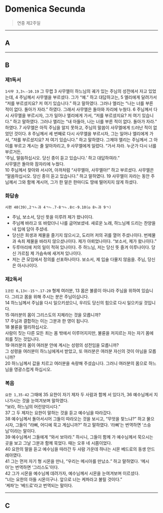 # Domenica Secunda
> 연중 제2주일


----
## A


----
## B

### 제1독서
`1사무 3,3ㄴ-10.19` 그 무렵 3 사무엘이 하느님의 궤가 있는 주님의 성전에서 자고 있었는데,
4 주님께서 사무엘을 부르셨다. 그가 “예.” 하고 대답하고는,
5 엘리에게 달려가서 “저를 부르셨지요? 저 여기 있습니다.” 하고 말하였다.
그러나 엘리는 “나는 너를 부른 적이 없다. 돌아가 자라.” 하였다.
그래서 사무엘은 돌아와 자리에 누웠다.
6 주님께서 다시 사무엘을 부르시자, 그가 일어나 엘리에게 가서,
“저를 부르셨지요? 저 여기 있습니다.” 하고 말하였다.
그러나 엘리는 “내 아들아, 나는 너를 부른 적이 없다. 돌아가 자라.” 하였다.
7 사무엘은 아직 주님을 알지 못하고,
주님의 말씀이 사무엘에게 드러난 적이 없었던 것이다.
8 주님께서 세 번째로 다시 사무엘을 부르시자, 그는 일어나 엘리에게 가서,
“저를 부르셨지요? 저 여기 있습니다.” 하고 말하였다.
그제야 엘리는 주님께서 그 아이를 부르고 계시는 줄 알아차리고,
9 사무엘에게 일렀다. “가서 자라. 누군가 다시 너를 부르거든,  
‘주님, 말씀하십시오. 당신 종이 듣고 있습니다.’ 하고 대답하여라.”  
사무엘은 돌아와 잠자리에 누웠다.  
10 주님께서 찾아와 서시어, 아까처럼 “사무엘아, 사무엘아!” 하고 부르셨다.
사무엘은 “말씀하십시오. 당신 종이 듣고 있습니다.” 하고 말하였다.
19 사무엘이 자라는 동안 주님께서 그와 함께 계시어, 그가 한 말은 한마디도 땅에 떨어지지 않게 하셨다.


### 화답송
`시편 40(39),2ㄱㄴ과 4ㄱㄴ.7-8ㄱㄴ.8ㄷ-9.10(◎ 8ㄴ과 9ㄱ)`
- 주님, 보소서, 당신 뜻을 이루려 제가 왔나이다.
- 주님께 바라고 또 바랐더니 나를 굽어보셨네. 새로운 노래, 하느님께 드리는 찬양을 내 입에 담아 주셨네.
- 당신은 희생과 제물을 즐기지 않으시고, 도리어 저의 귀를 열어 주셨나이다. 번제물과 속죄 제물을 바라지 않으셨나이다. 제가 아뢰었나이다. “보소서, 제가 왔나이다.”
- 두루마리에 저의 일이 적혀 있나이다. 주 하느님, 저는 당신 뜻 즐겨 이루나이다. 당신 가르침 제 가슴속에 새겨져 있나이다.
- 저는 큰 모임에서 정의를 선포하나이다. 보소서, 제 입술 다물지 않음을. 주님, 당신은 아시나이다.

### 제2독서
`1코린 6,13ㄷ-15ㄱ.17-20` 형제 여러분, 13 몸은 불륜이 아니라 주님을 위하여 있습니다. 그리고 몸을 위해 주시는 분은 주님이십니다.  
14 하느님께서 주님을 다시 일으키셨으니, 우리도 당신의 힘으로 다시 일으키실 것입니다.  
15 여러분의 몸이 그리스도의 지체라는 것을 모릅니까?  
17 주님과 결합하는 이는 그분과 한 영이 됩니다.  
18 불륜을 멀리하십시오.  
사람이 짓는 다른 모든 죄는 몸 밖에서 이루어지지만, 불륜을 저지르는 자는 자기 몸에 죄를 짓는 것입니다.  
19 여러분의 몸이 여러분 안에 계시는 성령의 성전임을 모릅니까?  
그 성령을 여러분이 하느님에게서 받았고, 또 여러분은 여러분 자신의 것이 아님을 모릅니까?  
20 하느님께서 값을 치르고 여러분을 속량해 주셨습니다. 그러니 여러분의 몸으로 하느님을 영광스럽게 하십시오.


### 복음
`요한 1,35-42` 그때에 35 요한이 자기 제자 두 사람과 함께 서 있다가, 36 예수님께서 지나가시는 것을 눈여겨보며 말하였다.  
“보라, 하느님의 어린양이시다.”  
37 그 두 제자는 요한이 말하는 것을 듣고 예수님을 따라갔다.  
38 예수님께서 돌아서시어 그들이 따라오는 것을 보시고, “무엇을 찾느냐?” 하고 물으시자, 그들이 “라삐, 어디에 묵고 계십니까?” 하고 말하였다. ‘라삐’는 번역하면 ‘스승님’이라는 말이다.  
39 예수님께서 그들에게 “와서 보아라.” 하시니, 그들이 함께 가 예수님께서 묵으시는 곳을 보고 그날 그분과 함께 묵었다. 때는 오후 네 시쯤이었다.  
40 요한의 말을 듣고 예수님을 따라간 두 사람 가운데 하나는 시몬 베드로의 동생 안드레아였다.  
41 그는 먼저 자기 형 시몬을 만나, “우리는 메시아를 만났소.” 하고 말하였다. ‘메시아’는 번역하면 ‘그리스도’이다.  
42 그가 시몬을 예수님께 데려가자, 예수님께서 시몬을 눈여겨보며 이르셨다.  
“너는 요한의 아들 시몬이구나. 앞으로 너는 케파라고 불릴 것이다.”  
‘케파’는 ‘베드로’라고 번역되는 말이다.

----

## C

